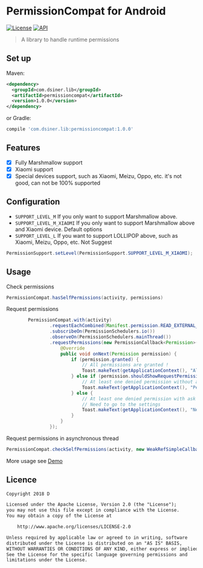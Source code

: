 # PermissionCompat for Android

[![License](https://img.shields.io/badge/license-Apache%202-green.svg)](https://www.apache.org/licenses/LICENSE-2.0)
[![API](https://img.shields.io/badge/API-9%2B-green.svg?style=flat)](https://android-arsenal.com/api?level=9)

> A library to handle runtime permissions

## Set up
Maven:
```xml
<dependency>
  <groupId>com.dsiner.lib</groupId>
  <artifactId>permissioncompat</artifactId>
  <version>1.0.0</version>
</dependency>
```
or Gradle:
```groovy
compile 'com.dsiner.lib:permissioncompat:1.0.0'
```

## Features
- [x] Fully Marshmallow support
- [x] Xiaomi support
- [x] Special devices support, such as Xiaomi, Meizu, Oppo, etc. it's not good, can not be 100% supported

## Configuration
- `SUPPORT_LEVEL_M` If you only want to support Marshmallow above.
- `SUPPORT_LEVEL_M_XIAOMI` If you only want to support Marshmallow above and Xiaomi device. Default options
- `SUPPORT_LEVEL_L` If you want to support LOLLIPOP above, such as Xiaomi, Meizu, Oppo, etc. Not Suggest

```java
PermissionSupport.setLevel(PermissionSupport.SUPPORT_LEVEL_M_XIAOMI);
```

## Usage

Check permissions

```java
PermissionCompat.hasSelfPermissions(activity, permissions)
```
Request permissions

```java
        PermissionCompat.with(activity)
                .requestEachCombined(Manifest.permission.READ_EXTERNAL_STORAGE, Manifest.permission.WRITE_EXTERNAL_STORAGE)
                .subscribeOn(PermissionSchedulers.io())
                .observeOn(PermissionSchedulers.mainThread())
                .requestPermissions(new PermissionCallback<Permission>() {
                    @Override
                    public void onNext(Permission permission) {
                        if (permission.granted) {
                            // All permissions are granted !
                            Toast.makeText(getApplicationContext(), "All permissions are granted", Toast.LENGTH_SHORT).show();
                        } else if (permission.shouldShowRequestPermissionRationale) {
                            // At least one denied permission without ask never again
                            Toast.makeText(getApplicationContext(), "Permission without ask never again", Toast.LENGTH_SHORT).show();
                        } else {
                            // At least one denied permission with ask never again
                            // Need to go to the settings
                            Toast.makeText(getApplicationContext(), "Need to go to the settings", Toast.LENGTH_SHORT).show();
                        }
                    }
                });
```

Request permissions in asynchronous thread

```java
PermissionCompat.checkSelfPermissions(activity, new WeakRefSimpleCallback(activity), PERMISSIONS);
```

More usage see [Demo](app/src/main/java/com/d/permissioncompat/MainActivity.java)

## Licence

```txt
Copyright 2018 D

Licensed under the Apache License, Version 2.0 (the "License");
you may not use this file except in compliance with the License.
You may obtain a copy of the License at

    http://www.apache.org/licenses/LICENSE-2.0

Unless required by applicable law or agreed to in writing, software
distributed under the License is distributed on an "AS IS" BASIS,
WITHOUT WARRANTIES OR CONDITIONS OF ANY KIND, either express or implied.
See the License for the specific language governing permissions and
limitations under the License.
```
